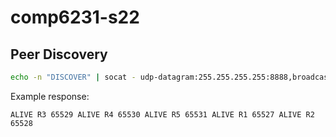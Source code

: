 # comp6231-s22


## Peer Discovery

```bash
echo -n "DISCOVER" | socat - udp-datagram:255.255.255.255:8888,broadcast
```

Example response:

```
ALIVE R3 65529 ALIVE R4 65530 ALIVE R5 65531 ALIVE R1 65527 ALIVE R2 65528
```